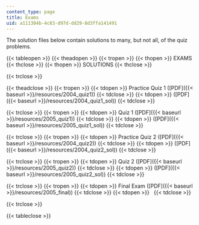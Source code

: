 ```yaml
---
content_type: page
title: Exams
uid: a111304b-4c83-d97d-dd29-8d3ffa141491
---
```


The solution files below contain solutions to many, but not all, of the quiz problems.

{{< tableopen >}}
{{< theadopen >}}
{{< tropen >}}
{{< thopen >}}
EXAMS
{{< thclose >}}
{{< thopen >}}
SOLUTIONS
{{< thclose >}}

{{< trclose >}}

{{< theadclose >}}
{{< tropen >}}
{{< tdopen >}}
Practice Quiz 1 ([PDF]({{< baseurl >}}/resources/2004_quiz1))
{{< tdclose >}}
{{< tdopen >}}
([PDF]({{< baseurl >}}/resources/2004_quiz1_sol))
{{< tdclose >}}

{{< trclose >}}
{{< tropen >}}
{{< tdopen >}}
Quiz 1 ([PDF]({{< baseurl >}}/resources/2005_quiz1))
{{< tdclose >}}
{{< tdopen >}}
([PDF]({{< baseurl >}}/resources/2005_quiz1_sol))
{{< tdclose >}}

{{< trclose >}}
{{< tropen >}}
{{< tdopen >}}
Practice Quiz 2 ([PDF]({{< baseurl >}}/resources/2004_quiz2))
{{< tdclose >}}
{{< tdopen >}}
([PDF]({{< baseurl >}}/resources/2004_quiz2_sol))
{{< tdclose >}}

{{< trclose >}}
{{< tropen >}}
{{< tdopen >}}
Quiz 2 ([PDF]({{< baseurl >}}/resources/2005_quiz2))
{{< tdclose >}}
{{< tdopen >}}
([PDF]({{< baseurl >}}/resources/2005_quiz2_sol))
{{< tdclose >}}

{{< trclose >}}
{{< tropen >}}
{{< tdopen >}}
Final Exam ([PDF]({{< baseurl >}}/resources/2005_final))
{{< tdclose >}}
{{< tdopen >}}
 
{{< tdclose >}}

{{< trclose >}}

{{< tableclose >}}